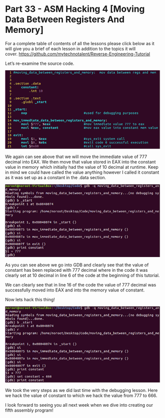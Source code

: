 # Part 33 - ASM Hacking 4 \[Moving Data Between Registers And Memory\]

For a complete table of contents of all the lessons please click below as it will give you a brief of each lesson in addition to the topics it will cover.&nbsp;https://github.com/mytechnotalent/Reverse-Engineering-Tutorial

Let’s re-examine the source code.

<div class="slate-resizable-image-embed slate-image-embed__resize-full-width"><img src="/imgs/1520234729924.jpg"/></div>

We again can see above that we will move the immediate value of 777 decimal into EAX. We then move that value stored in EAX into the constant value in memory which initially had the value of 10 decimal at runtime. Keep in mind we could have called the value anything however I called it constant as it was set up as a constant in the .data section.

<div class="slate-resizable-image-embed slate-image-embed__resize-full-width"><img src="/imgs/1520242560352.jpg"/></div>

As you can see above we go into GDB and clearly see that the value of constant has been replaced with 777 decimal where in the code it was clearly set at 10 decimal in line 6 of the code at the beginning of this tutorial.

We can clearly see that in line 16 of the code the value of 777 decimal was successfully moved into EAX and into the memory value of constant.

Now lets hack this thing!

<div class="slate-resizable-image-embed slate-image-embed__resize-full-width"><img src="/imgs/1520174080965.jpg"/></div>

We took the very steps as we did last time with the debugging lesson. Here we hack the value of constant to which we hack the value from 777 to 666.

I look forward to seeing you all next week when we dive into creating our fifth assembly program!